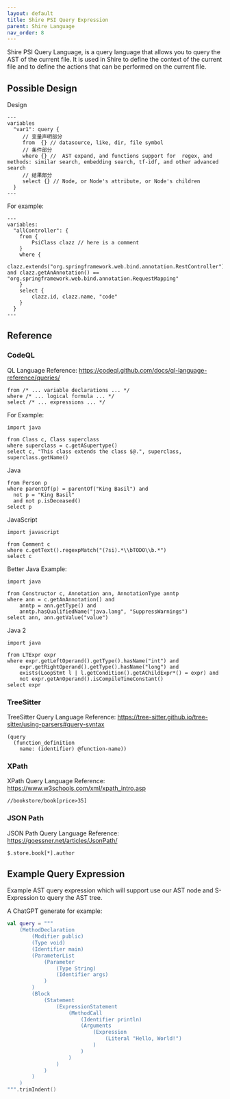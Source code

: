 ```yaml
---
layout: default
title: Shire PSI Query Expression
parent: Shire Language
nav_order: 8
---
```


Shire PSI Query Language, is a query language that allows you to query the AST of the current file. It is used in Shire
to define the
context of the current file and to define the actions that can be performed on the current file.

## Possible Design

Design

```shire
---
variables
  "var1": query {
     // 变量声明部分
     from  {} // datasource, like, dir, file symbol
     // 条件部分 
     where {} //  AST expand, and functions support for  regex, and methods: similar search, embedding search, tf-idf, and other advanced search
     // 结果部分
     select {} // Node, or Node's attribute, or Node's children 
  }
---
```

For example:

```shire
---
variables:
  "allController": {
    from {
        PsiClass clazz // here is a comment
    }
    where {
        clazz.extends("org.springframework.web.bind.annotation.RestController") and clazz.getAnAnnotation() == "org.springframework.web.bind.annotation.RequestMapping"
    }
    select {
        clazz.id, clazz.name, "code"
    }
  }
---
```

## Reference

### CodeQL

QL Language Reference: https://codeql.github.com/docs/ql-language-reference/queries/

```codeql
from /* ... variable declarations ... */
where /* ... logical formula ... */
select /* ... expressions ... */
```

For Example:

```codeql
import java

from Class c, Class superclass
where superclass = c.getASupertype()
select c, "This class extends the class $@.", superclass, superclass.getName()
```

Java

```codeql
from Person p
where parentOf(p) = parentOf("King Basil") and
  not p = "King Basil"
  and not p.isDeceased()
select p
```

JavaScript

```codeql
import javascript

from Comment c
where c.getText().regexpMatch("(?si).*\\bTODO\\b.*")
select c
```

Better Java Example:

```codeql
import java

from Constructor c, Annotation ann, AnnotationType anntp
where ann = c.getAnAnnotation() and
    anntp = ann.getType() and
    anntp.hasQualifiedName("java.lang", "SuppressWarnings")
select ann, ann.getValue("value")
```

Java 2

```codeql
import java

from LTExpr expr
where expr.getLeftOperand().getType().hasName("int") and
    expr.getRightOperand().getType().hasName("long") and
    exists(LoopStmt l | l.getCondition().getAChildExpr*() = expr) and
    not expr.getAnOperand().isCompileTimeConstant()
select expr
```

### TreeSitter

TreeSitter Query Language Reference: https://tree-sitter.github.io/tree-sitter/using-parsers#query-syntax

```tree-sitter
(query
  (function_definition
    name: (identifier) @function-name))
```

### XPath

XPath Query Language Reference: https://www.w3schools.com/xml/xpath_intro.asp

```xpath
//bookstore/book[price>35]
```

### JSON Path

JSON Path Query Language Reference: https://goessner.net/articles/JsonPath/

```jsonpath
$.store.book[*].author
```

## Example Query Expression

Example AST query expression which will support use our AST node and S-Expression to query the AST tree.

A ChatGPT generate for example:

```kotlin
val query = """
    (MethodDeclaration
        (Modifier public)
        (Type void)
        (Identifier main)
        (ParameterList
            (Parameter
                (Type String)
                (Identifier args)
            )
        )
        (Block
            (Statement
                (ExpressionStatement
                    (MethodCall
                        (Identifier println)
                        (Arguments
                            (Expression
                                (Literal "Hello, World!")
                            )
                        )
                    )
                )
            )
        )
    )
""".trimIndent()
```
